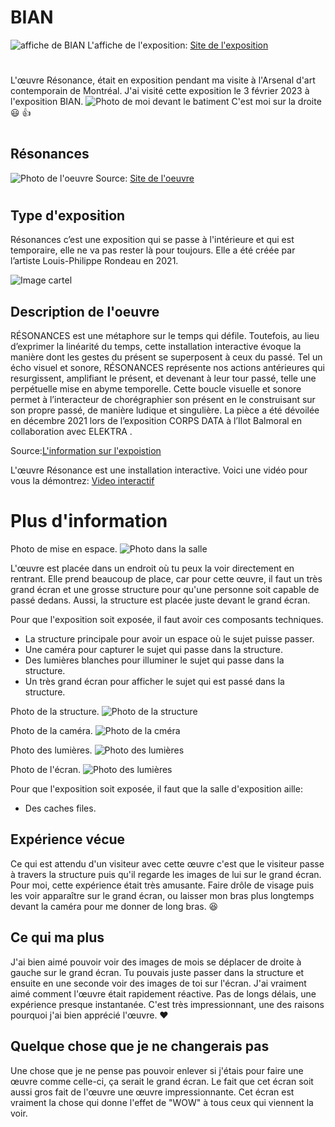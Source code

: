 # BIAN
![affiche de BIAN](medias/affiche_bian.png)
L'affiche de l'exposition: [Site de l'exposition](https://www.elektramontreal.ca/biennale2022?lang=fr)
#
L'œuvre Résonance, était en exposition pendant ma visite à l'Arsenal d'art contemporain de Montréal.
J'ai visité cette exposition le 3 février 2023 à l'exposition BIAN.
![Photo de moi devant le batiment](medias/photo_moi_devant_batiment.jpg)
C'est moi sur la droite :smiley: :thumbsup:
#
## Résonances
![Photo de l'oeuvre](medias/photo_oeuvre.webp)
Source: [Site de l'oeuvre](https://www.elektramontreal.ca/biennale2022?lang=fr)
#
## Type d'exposition
Résonances c’est une exposition qui se passe à l'intérieure et qui est temporaire, elle ne va pas rester là pour toujours. Elle a été créée par l’artiste Louis-Philippe Rondeau en 2021.

![Image cartel](medias/photo_cartel.jpg)

## Description de l'oeuvre
RÉSONANCES est une métaphore sur le temps qui défile. Toutefois, au lieu d’exprimer la linéarité du temps, cette installation interactive évoque la manière dont les gestes du présent se superposent à ceux du passé. Tel un écho visuel et sonore, RÉSONANCES représente nos actions antérieures qui resurgissent, amplifiant le présent, et devenant à leur tour passé, telle une perpétuelle mise en abyme temporelle. Cette boucle visuelle et sonore permet à l’interacteur de chorégraphier son présent en le construisant sur son propre passé, de manière ludique et singulière. La pièce a été dévoilée en décembre 2021 lors de l’exposition CORPS DATA à l’Ilot Balmoral en collaboration avec ELEKTRA .

Source:[L'information sur l'expoistion](http://patenteux.com/wp/portfolio/resonances-2021/)

L'œuvre Résonance est une installation interactive.
Voici une vidéo pour vous la démontrez: [Video interactif](https://youtu.be/2OLwPezuT4A)

# Plus d'information
Photo de mise en espace.
![Photo dans la salle](medias/photo_oeuvre_structure.jpg)

L'œuvre est placée dans un endroit où tu peux la voir directement en rentrant. Elle prend beaucoup de place, car pour cette œuvre, il faut un très grand écran et une grosse structure pour qu'une personne soit capable de passé dedans. Aussi, la structure est placée juste devant le grand écran.

Pour que l'exposition soit exposée, il faut avoir ces composants techniques.
* La structure principale pour avoir un espace où le sujet puisse passer.
* Une caméra pour capturer le sujet qui passe dans la structure.
* Des lumières blanches pour illuminer le sujet qui passe dans la structure.
* Un très grand écran pour afficher le sujet qui est passé dans la structure.

Photo de la structure.
![Photo de la structure](medias/photo_oeuvre_structure.jpg)

Photo de la caméra.
![Photo de la cméra](medias/photo_oeuvre_camera.jpg)

Photo des lumières.
![Photo des lumières](medias/photo_lumière.jpg)

Photo de l'écran.
![Photo des lumières](medias/photo_ecran.jpg)

Pour que l'exposition soit exposée, il faut que la salle d'exposition aille:
* Des caches files.

## Expérience vécue
Ce qui est attendu d'un visiteur avec cette œuvre c'est que le visiteur passe à travers la structure puis qu'il regarde les images de lui sur le grand écran. Pour moi, cette expérience était très amusante. Faire drôle de visage puis les voir apparaître sur le grand écran, ou laisser mon bras plus longtemps devant la caméra pour me donner de long bras. :laughing:

## Ce qui ma plus
J'ai bien aimé pouvoir voir des images de mois se déplacer de droite à gauche sur le grand écran. Tu pouvais juste passer dans la structure et ensuite en une seconde voir des images de toi sur l'écran. J'ai vraiment aimé comment l'œuvre était rapidement réactive. Pas de longs délais, une expérience presque instantanée. C'est très impressionnant, une des raisons pourquoi j'ai bien apprécié l'œuvre. :heart:

## Quelque chose que je ne changerais pas
Une chose que je ne pense pas pouvoir enlever si j'étais pour faire une œuvre comme celle-ci, ça serait le grand écran. Le fait que cet écran soit aussi gros fait de l'œuvre une œuvre impressionnante. Cet écran est vraiment la chose qui donne l'effet de "WOW" à tous ceux qui viennent la voir.













